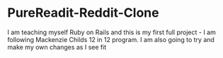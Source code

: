 # PureReadit-Reddit-Clone
I am teaching myself Ruby on Rails and this is my first full project - I am following Mackenzie Childs 12 in 12 program.  I am also going to try and make my own changes as I see fit

